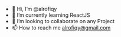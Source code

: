 - 👋 Hi, I’m @alrofiqy
- 🌱 I’m currently learning ReactJS
- 💞️ I’m looking to collaborate on any Project
- 📫 How to reach me alrofiqy@gmail.com

<!---
alrofiqy/alrofiqy is a ✨ special ✨ repository because its `README.md` (this file) appears on your GitHub profile.
You can click the Preview link to take a look at your changes.
--->
